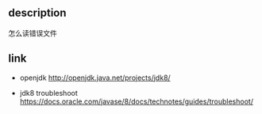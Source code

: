 ## description

怎么读错误文件

## link

- openjdk http://openjdk.java.net/projects/jdk8/

- jdk8 troubleshoot https://docs.oracle.com/javase/8/docs/technotes/guides/troubleshoot/
